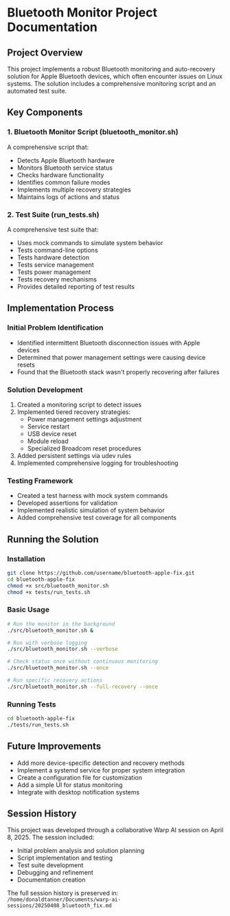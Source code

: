 # Bluetooth Monitor Project Documentation

## Project Overview
This project implements a robust Bluetooth monitoring and auto-recovery solution for Apple Bluetooth devices, which often encounter issues on Linux systems. The solution includes a comprehensive monitoring script and an automated test suite.

## Key Components

### 1. Bluetooth Monitor Script (bluetooth_monitor.sh)
A comprehensive script that:
- Detects Apple Bluetooth hardware
- Monitors Bluetooth service status
- Checks hardware functionality 
- Identifies common failure modes
- Implements multiple recovery strategies
- Maintains logs of actions and status

### 2. Test Suite (run_tests.sh)
A comprehensive test suite that:
- Uses mock commands to simulate system behavior
- Tests command-line options
- Tests hardware detection
- Tests service management
- Tests power management
- Tests recovery mechanisms
- Provides detailed reporting of test results

## Implementation Process

### Initial Problem Identification
- Identified intermittent Bluetooth disconnection issues with Apple devices
- Determined that power management settings were causing device resets
- Found that the Bluetooth stack wasn't properly recovering after failures

### Solution Development
1. Created a monitoring script to detect issues
2. Implemented tiered recovery strategies:
   - Power management settings adjustment
   - Service restart
   - USB device reset
   - Module reload
   - Specialized Broadcom reset procedures
3. Added persistent settings via udev rules
4. Implemented comprehensive logging for troubleshooting

### Testing Framework
- Created a test harness with mock system commands
- Developed assertions for validation
- Implemented realistic simulation of system behavior
- Added comprehensive test coverage for all components

## Running the Solution

### Installation
```bash
git clone https://github.com/username/bluetooth-apple-fix.git
cd bluetooth-apple-fix
chmod +x src/bluetooth_monitor.sh
chmod +x tests/run_tests.sh
```

### Basic Usage
```bash
# Run the monitor in the background
./src/bluetooth_monitor.sh &

# Run with verbose logging
./src/bluetooth_monitor.sh --verbose

# Check status once without continuous monitoring
./src/bluetooth_monitor.sh --once

# Run specific recovery actions
./src/bluetooth_monitor.sh --full-recovery --once
```

### Running Tests
```bash
cd bluetooth-apple-fix
./tests/run_tests.sh
```

## Future Improvements
- Add more device-specific detection and recovery methods
- Implement a systemd service for proper system integration
- Create a configuration file for customization
- Add a simple UI for status monitoring
- Integrate with desktop notification systems

## Session History
This project was developed through a collaborative Warp AI session on April 8, 2025. The session included:
- Initial problem analysis and solution planning
- Script implementation and testing
- Test suite development
- Debugging and refinement
- Documentation creation

The full session history is preserved in:
`/home/donaldtanner/Documents/warp-ai-sessions/20250408_bluetooth_fix.md`

